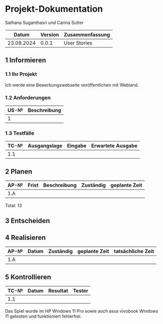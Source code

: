 # Projekt-Dokumentation



Sathana Suganthasri und Carina Sutter

| Datum | Version | Zusammenfassung                                              |
| ----- | ------- | ------------------------------------------------------------ |
| 23.08.2024 | 0.0.1   | User Stories |

## 1 Informieren

### 1.1 Ihr Projekt

Ich werde eine Bewerbungswebseite veröffentlichen mit Webland.


### 1.2 Anforderungen

| US-№ | Beschreibung                       |
| ---- | ---------------------------------- |
| 1    |  |

### 1.3 Testfälle

| TC-№ | Ausgangslage | Eingabe | Erwartete Ausgabe |
| ---- | ------------ | ------- | ----------------- |
| 1.1  | 

## 2 Planen

| AP-№ | Frist | Beschreibung | Zuständig | geplante Zeit | 
| ---- | ----- | --------- | ------------ | -------------- |
| 1.A  | 

Total: 13


## 3 Entscheiden
 

## 4 Realisieren

| AP-№ | Datum | Zuständig | geplante Zeit | tatsächliche Zeit |
| ---- | ----- | --------- | ------------- | ----------------- |
| 1.A  | 

## 5 Kontrollieren


| TC-№ | Datum | Resultat | Tester |
| ---- | ----- | -------- | ------ |
| 1.1  | 

Das Spiel wurde im HP Windows 11 Pro sowie auch asus vivobook Windows 11 getesten und funktioniert fehlerfrei. 

